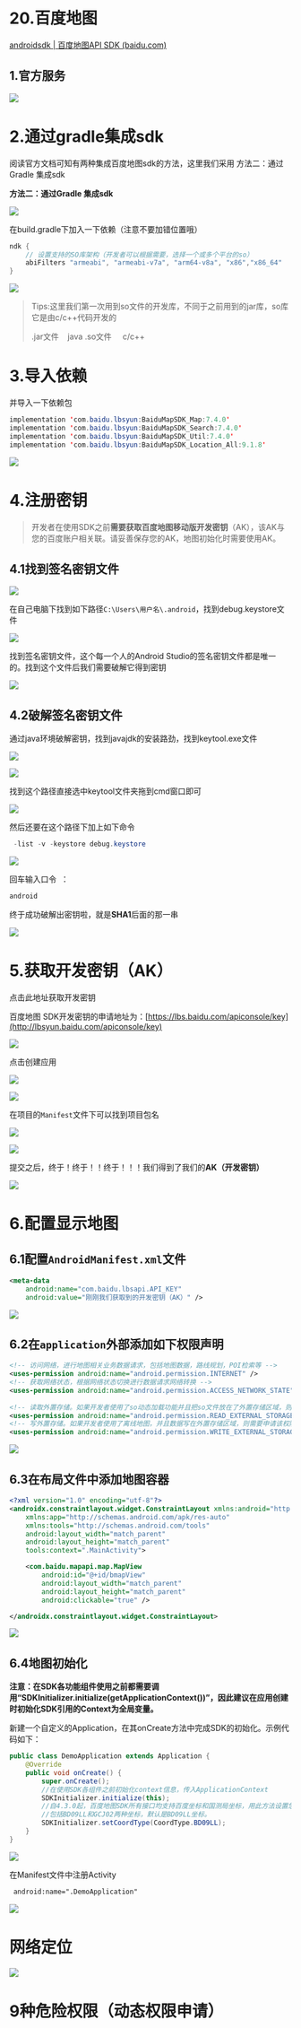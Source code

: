 # 20.百度地图

[androidsdk | 百度地图API SDK (baidu.com)](https://lbsyun.baidu.com/index.php?title=androidsdk/guide/create-project/androidstudio)

## 1.官方服务

![](https://starry-lixu.oss-cn-hangzhou.aliyuncs.com/img/20220610140444.png#id=DOpmG&originHeight=980&originWidth=1920&originalType=binary&ratio=1&rotation=0&showTitle=false&status=done&style=none&title=)

# 2.通过gradle集成sdk

阅读官方文档可知有两种集成百度地图sdk的方法，这里我们采用 方法二：通过Gradle 集成sdk

**方法二：通过Gradle 集成sdk**

![](https://starry-lixu.oss-cn-hangzhou.aliyuncs.com/img/20220610142511.png#id=FzkVE&originHeight=1032&originWidth=1920&originalType=binary&ratio=1&rotation=0&showTitle=false&status=done&style=none&title=)

在build.gradle下加入一下依赖（注意不要加错位置哦）

```java
ndk {
    // 设置支持的SO库架构（开发者可以根据需要，选择一个或多个平台的so）
    abiFilters "armeabi", "armeabi-v7a", "arm64-v8a", "x86","x86_64"
}
```

![](https://starry-lixu.oss-cn-hangzhou.aliyuncs.com/img/20220610140721.png#id=MhsVp&originHeight=1032&originWidth=1920&originalType=binary&ratio=1&rotation=0&showTitle=false&status=done&style=none&title=)

> Tips:这里我们第一次用到so文件的开发库，不同于之前用到的jar库，so库它是由c/c++代码开发的
>  
> .jar文件    java
.so文件     c/c++


# 3.导入依赖

并导入一下依赖包

```java
implementation 'com.baidu.lbsyun:BaiduMapSDK_Map:7.4.0'
implementation 'com.baidu.lbsyun:BaiduMapSDK_Search:7.4.0'
implementation 'com.baidu.lbsyun:BaiduMapSDK_Util:7.4.0'
implementation 'com.baidu.lbsyun:BaiduMapSDK_Location_All:9.1.8'
```

![](https://starry-lixu.oss-cn-hangzhou.aliyuncs.com/img/20220610142803.png#id=dAJOy&originHeight=1032&originWidth=1920&originalType=binary&ratio=1&rotation=0&showTitle=false&status=done&style=none&title=)

# 4.注册密钥

> 开发者在使用SDK之前**需要获取百度地图移动版开发密钥**（AK），该AK与您的百度账户相关联。请妥善保存您的AK，地图初始化时需要使用AK。


## 4.1找到签名密钥文件

![](https://starry-lixu.oss-cn-hangzhou.aliyuncs.com/img/20220610142307.png#id=s6i45&originHeight=1032&originWidth=1920&originalType=binary&ratio=1&rotation=0&showTitle=false&status=done&style=none&title=)

在自己电脑下找到如下路径`C:\Users\用户名\.android`，找到debug.keystore文件

![](https://starry-lixu.oss-cn-hangzhou.aliyuncs.com/img/20220610141140.png#id=He710&originHeight=989&originWidth=1920&originalType=binary&ratio=1&rotation=0&showTitle=false&status=done&style=none&title=)

找到签名密钥文件，这个每一个人的Android Studio的签名密钥文件都是唯一的。找到这个文件后我们需要破解它得到密钥

![](https://starry-lixu.oss-cn-hangzhou.aliyuncs.com/img/20220610141243.png#id=PUEeL&originHeight=1034&originWidth=1920&originalType=binary&ratio=1&rotation=0&showTitle=false&status=done&style=none&title=)

## 4.2破解签名密钥文件

通过java环境破解密钥，找到javajdk的安装路劲，找到keytool.exe文件

![](https://starry-lixu.oss-cn-hangzhou.aliyuncs.com/img/20220610141420.png#id=mtVeb&originHeight=766&originWidth=1468&originalType=binary&ratio=1&rotation=0&showTitle=false&status=done&style=none&title=)

![](https://starry-lixu.oss-cn-hangzhou.aliyuncs.com/img/20220610141532.png#id=l5rzY&originHeight=1034&originWidth=1920&originalType=binary&ratio=1&rotation=0&showTitle=false&status=done&style=none&title=)

找到这个路径直接选中keytool文件夹拖到cmd窗口即可

![](https://starry-lixu.oss-cn-hangzhou.aliyuncs.com/img/20220619200453.gif#id=MRqkW&originHeight=1028&originWidth=1916&originalType=binary&ratio=1&rotation=0&showTitle=false&status=done&style=none&title=)

然后还要在这个路径下加上如下命令

```java
 -list -v -keystore debug.keystore
```

![](https://starry-lixu.oss-cn-hangzhou.aliyuncs.com/img/20220610141621.png#id=Pf5KK&originHeight=766&originWidth=1468&originalType=binary&ratio=1&rotation=0&showTitle=false&status=done&style=none&title=)

回车输入口令  ：

```java
android
```

终于成功破解出密钥啦，就是**SHA1**后面的那一串

![](https://starry-lixu.oss-cn-hangzhou.aliyuncs.com/img/20220619201236.png#id=LXh5v&originHeight=720&originWidth=1440&originalType=binary&ratio=1&rotation=0&showTitle=false&status=done&style=none&title=)

# 5.获取开发密钥（AK）

点击此地址获取开发密钥

百度地图 SDK开发密钥的申请地址为：[https://lbs.baidu.com/apiconsole/key](http://lbsyun.baidu.com/apiconsole/key)

![](https://starry-lixu.oss-cn-hangzhou.aliyuncs.com/img/20220619221334.png#id=xPRmG&originHeight=1032&originWidth=1920&originalType=binary&ratio=1&rotation=0&showTitle=false&status=done&style=none&title=)

点击创建应用

![](https://starry-lixu.oss-cn-hangzhou.aliyuncs.com/img/20220619221426.png#id=HOO8P&originHeight=1032&originWidth=1920&originalType=binary&ratio=1&rotation=0&showTitle=false&status=done&style=none&title=)

![](https://starry-lixu.oss-cn-hangzhou.aliyuncs.com/img/20220619221539.png#id=AYj50&originHeight=1032&originWidth=1920&originalType=binary&ratio=1&rotation=0&showTitle=false&status=done&style=none&title=)

在项目的`Manifest`文件下可以找到项目包名

![](https://starry-lixu.oss-cn-hangzhou.aliyuncs.com/img/20220619222000.png#id=L4HiU&originHeight=1032&originWidth=1920&originalType=binary&ratio=1&rotation=0&showTitle=false&status=done&style=none&title=)

![](https://starry-lixu.oss-cn-hangzhou.aliyuncs.com/img/20220619222223.png#id=ML3d8&originHeight=1032&originWidth=1920&originalType=binary&ratio=1&rotation=0&showTitle=false&status=done&style=none&title=)

提交之后，终于！终于！！终于！！！我们得到了我们的**AK（开发密钥）**

![](https://starry-lixu.oss-cn-hangzhou.aliyuncs.com/img/20220610141913.png#id=v7bFn&originHeight=1032&originWidth=1920&originalType=binary&ratio=1&rotation=0&showTitle=false&status=done&style=none&title=)

# 6.配置显示地图

## 6.1配置`AndroidManifest.xml`文件

```xml
<meta-data
    android:name="com.baidu.lbsapi.API_KEY"
    android:value="刚刚我们获取到的开发密钥（AK）" />
```

![](https://starry-lixu.oss-cn-hangzhou.aliyuncs.com/img/20220619222532.png#id=JHW5a&originHeight=1032&originWidth=1920&originalType=binary&ratio=1&rotation=0&showTitle=false&status=done&style=none&title=)

## 6.2在`application`外部添加如下权限声明

```xml
<!-- 访问网络，进行地图相关业务数据请求，包括地图数据，路线规划，POI检索等 -->
<uses-permission android:name="android.permission.INTERNET" />
<!-- 获取网络状态，根据网络状态切换进行数据请求网络转换 -->
<uses-permission android:name="android.permission.ACCESS_NETWORK_STATE" />
    
<!-- 读取外置存储。如果开发者使用了so动态加载功能并且把so文件放在了外置存储区域，则需要申请该权限，否则不需要 -->
<uses-permission android:name="android.permission.READ_EXTERNAL_STORAGE" />
<!-- 写外置存储。如果开发者使用了离线地图，并且数据写在外置存储区域，则需要申请该权限 -->
<uses-permission android:name="android.permission.WRITE_EXTERNAL_STORAGE" />
```

![](https://starry-lixu.oss-cn-hangzhou.aliyuncs.com/img/20220619222653.png#id=VABBq&originHeight=1032&originWidth=1920&originalType=binary&ratio=1&rotation=0&showTitle=false&status=done&style=none&title=)

## 6.3在布局文件中添加地图容器

```xml
<?xml version="1.0" encoding="utf-8"?>
<androidx.constraintlayout.widget.ConstraintLayout xmlns:android="http://schemas.android.com/apk/res/android"
    xmlns:app="http://schemas.android.com/apk/res-auto"
    xmlns:tools="http://schemas.android.com/tools"
    android:layout_width="match_parent"
    android:layout_height="match_parent"
    tools:context=".MainActivity">

    <com.baidu.mapapi.map.MapView
        android:id="@+id/bmapView"
        android:layout_width="match_parent"
        android:layout_height="match_parent"
        android:clickable="true" />

</androidx.constraintlayout.widget.ConstraintLayout>
```

![](https://starry-lixu.oss-cn-hangzhou.aliyuncs.com/img/20220619222911.png#id=D4bgJ&originHeight=1032&originWidth=1920&originalType=binary&ratio=1&rotation=0&showTitle=false&status=done&style=none&title=)

## 6.4地图初始化

**注意：在SDK各功能组件使用之前都需要调用“SDKInitializer.initialize(getApplicationContext())”，因此建议在应用创建时初始化SDK引用的Context为全局变量。**

新建一个自定义的Application，在其onCreate方法中完成SDK的初始化。示例代码如下：

```java
public class DemoApplication extends Application {
    @Override
    public void onCreate() {
        super.onCreate();
        //在使用SDK各组件之前初始化context信息，传入ApplicationContext   
        SDKInitializer.initialize(this);
        //自4.3.0起，百度地图SDK所有接口均支持百度坐标和国测局坐标，用此方法设置您使用的坐标类型.
        //包括BD09LL和GCJ02两种坐标，默认是BD09LL坐标。
        SDKInitializer.setCoordType(CoordType.BD09LL);
    }
}
```

![](https://starry-lixu.oss-cn-hangzhou.aliyuncs.com/img/20220619223046.png#id=gJzGA&originHeight=1032&originWidth=1920&originalType=binary&ratio=1&rotation=0&showTitle=false&status=done&style=none&title=)

在Manifest文件中注册Activity

```xml
 android:name=".DemoApplication"
```

![](https://starry-lixu.oss-cn-hangzhou.aliyuncs.com/img/20220610143626.png#id=WSwab&originHeight=1032&originWidth=1920&originalType=binary&ratio=1&rotation=0&showTitle=false&status=done&style=none&title=)

# 网络定位

![](https://starry-lixu.oss-cn-hangzhou.aliyuncs.com/img/20220610150312.png#id=qw3K8&originHeight=1032&originWidth=1920&originalType=binary&ratio=1&rotation=0&showTitle=false&status=done&style=none&title=)

# 9种危险权限（动态权限申请）
